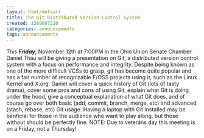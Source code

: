 ```yaml
---
layout: html/default
title: The Git Distributed Version Control System
created: 1289087220
categories: announcements
tags: announcements
---
```

This ***Friday***, November 12th at 7:00PM in the Ohio Union Senate Chamber Daniel Thau will be giving a presentation on Git, a distributed version control system with a focus on performance and integrity. Despite being known as one of the more difficult VCSs to grasp, git has become quite popular and has a fair number of recognizable F/OSS projects using it, such as the Linux Kernel and X.org. Daniel will cover a quick history of Git (lots of tasty drama), cover some pros and cons of using Git, explain what Git is doing under the hood, give a conceptual explanation of what Git does, and of course go over both basic (add, commit, branch, merge, etc) and advanced (stash, rebase, etc) Git usage. Having a laptop with Git installed may be benficial for those in the audience who want to play along, but those without should be perfectly fine. NOTE: Due to veterans day this meeting is on a Friday, not a Thursday!
